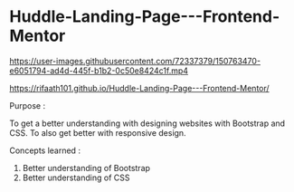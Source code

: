 # Huddle-Landing-Page---Frontend-Mentor

https://user-images.githubusercontent.com/72337379/150763470-e6051794-ad4d-445f-b1b2-0c50e8424c1f.mp4

https://rifaath101.github.io/Huddle-Landing-Page---Frontend-Mentor/

Purpose :

To get a better understanding with designing websites with Bootstrap and CSS. To also get better with responsive design.

Concepts learned :

1. Better understanding of Bootstrap
2. Better understanding of CSS
